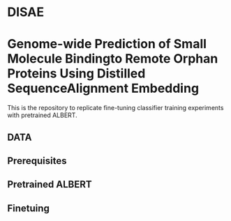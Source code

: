 # DISAE

# Genome-wide Prediction of Small Molecule Bindingto Remote Orphan Proteins Using Distilled SequenceAlignment Embedding

This is the repository to replicate  fine-tuning classifier training experiments with pretrained ALBERT.
## DATA
## Prerequisites
## Pretrained ALBERT
## Finetuing
